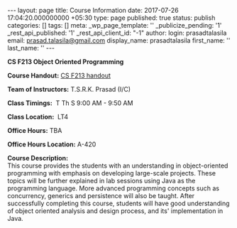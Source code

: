 --- layout: page title: Course Information date: 2017-07-26 17:04:20.000000000 +05:30 type: page published: true status: publish categories: [] tags: [] meta: \_wp\_page\_template: '' \_publicize\_pending: '1' \_rest\_api\_published: '1' \_rest\_api\_client\_id: "-1" author: login: prasadtalasila email: prasad.talasila@gmail.com display\_name: prasadtalasila first\_name: '' last\_name: '' ---

**CS F213 Object Oriented Programming**

**Course Handout:** [CS F213 handout](https://www.dropbox.com/s/6o2choz7nz7pygf/handout.pdf?dl=1)

**Team of Instructors:** T.S.R.K. Prasad (I/C)

**Class Timings:** &nbsp;T Th S 9:00 AM - 9:50 AM

**Class Location:** &nbsp;LT4

**Office Hours:** TBA

**Office Hours Location:** A-420

**Course Description:**  
This course provides the students with an understanding in object-oriented programming with emphasis on developing large-scale projects. These topics will be further explained in lab sessions using Java as the programming language. More advanced programming concepts such as concurrency, generics and persistence will also be taught. After successfully completing this course, students will have good understanding of object oriented analysis and design process, and its' implementation in Java.

